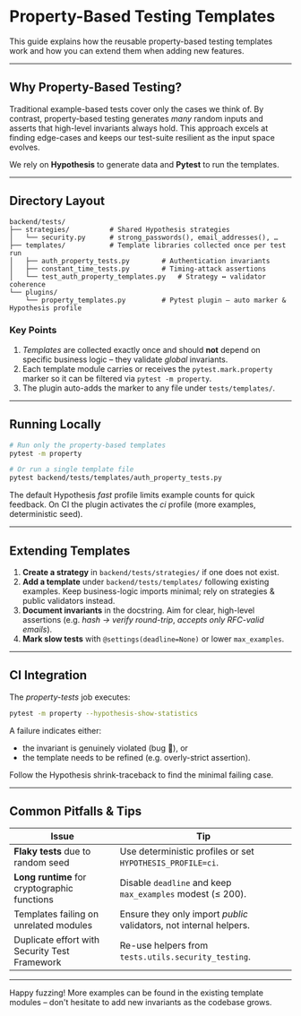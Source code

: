 # Property-Based Testing Templates

This guide explains how the reusable property-based testing templates work and how you can
extend them when adding new features.

---

## Why Property-Based Testing?

Traditional example-based tests cover only the cases we think of.  By contrast,
property-based testing generates *many* random inputs and asserts that high-level
invariants always hold.  This approach excels at finding edge-cases and keeps
our test-suite resilient as the input space evolves.

We rely on **Hypothesis** to generate data and **Pytest** to run the templates.

---

## Directory Layout

```text
backend/tests/
├── strategies/          # Shared Hypothesis strategies
│   └── security.py      # strong_passwords(), email_addresses(), …
├── templates/           # Template libraries collected once per test run
│   ├── auth_property_tests.py        # Authentication invariants
│   ├── constant_time_tests.py        # Timing-attack assertions
│   └── test_auth_property_templates.py   # Strategy ↔ validator coherence
└── plugins/
    └── property_templates.py         # Pytest plugin – auto marker & Hypothesis profile
```

### Key Points
1. *Templates* are collected exactly once and should **not** depend on specific
   business logic – they validate *global* invariants.
2. Each template module carries or receives the `pytest.mark.property` marker so
   it can be filtered via `pytest -m property`.
3. The plugin auto-adds the marker to any file under `tests/templates/`.

---

## Running Locally

```bash
# Run only the property-based templates
pytest -m property

# Or run a single template file
pytest backend/tests/templates/auth_property_tests.py
```

The default Hypothesis *fast* profile limits example counts for quick feedback.
On CI the plugin activates the *ci* profile (more examples, deterministic seed).

---

## Extending Templates

1. **Create a strategy** in `backend/tests/strategies/` if one does not exist.
2. **Add a template** under `backend/tests/templates/` following existing
   examples.  Keep business-logic imports minimal; rely on strategies & public
   validators instead.
3. **Document invariants** in the docstring.  Aim for clear, high-level
   assertions (e.g. *hash → verify round-trip*, *accepts only RFC-valid emails*).
4. **Mark slow tests** with `@settings(deadline=None)` or lower `max_examples`.

---

## CI Integration

The *property-tests* job executes:

```bash
pytest -m property --hypothesis-show-statistics
```

A failure indicates either:

* the invariant is genuinely violated (bug 🐞), or
* the template needs to be refined (e.g. overly-strict assertion).

Follow the Hypothesis shrink-traceback to find the minimal failing case.

---

## Common Pitfalls & Tips

| Issue | Tip |
|-------|-----|
| **Flaky tests** due to random seed | Use deterministic profiles or set `HYPOTHESIS_PROFILE=ci`. |
| **Long runtime** for cryptographic functions | Disable `deadline` and keep `max_examples` modest (≤ 200). |
| Templates failing on unrelated modules | Ensure they only import *public* validators, not internal helpers. |
| Duplicate effort with Security Test Framework | Re-use helpers from `tests.utils.security_testing`. |

---

Happy fuzzing!  More examples can be found in the existing template modules –
don't hesitate to add new invariants as the codebase grows. 